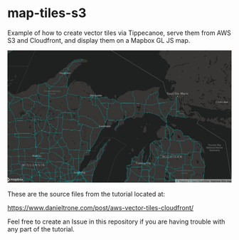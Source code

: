 # map-tiles-s3
Example of how to create vector tiles via Tippecanoe, serve them from AWS S3 and Cloudfront, and display them on a Mapbox GL JS map.

![Road Network overlay on the Great Lakes Region](/img/network-test.jpg)

These are the source files from the tutorial located at:

https://www.danieltrone.com/post/aws-vector-tiles-cloudfront/

Feel free to create an Issue in this repository if you are having trouble with any part of the tutorial.